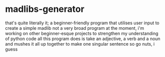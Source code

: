 # madlibs-generator
that's quite literally it; a beginner-friendly program that utilises user input to create a simple madlib
not a very broad program at the moment, i'm working on other beginner-esque projects to strengthen my understanding of python code
all this program does is take an adjective, a verb and a noun and mushes it all up together to make one singular sentence
so go nuts, i guess
